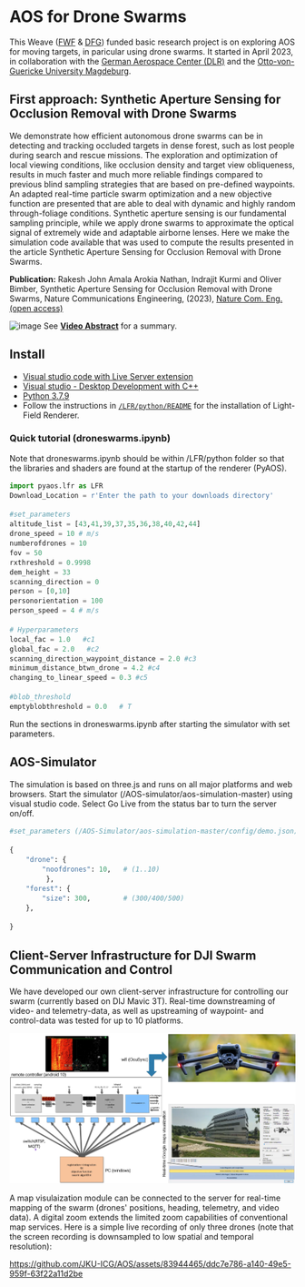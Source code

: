 # AOS for Drone Swarms

This Weave ([FWF](https://www.fwf.ac.at/en/) & [DFG](https://www.dfg.de/en/index.jsp)) funded basic research project is on exploring AOS for moving targets, in paricular using drone swarms. It started in April 2023, in collaboration with the [German Aerospace Center (DLR)](https://www.dlr.de/EN/Home/home_node.html) and the [Otto-von-Guericke University Magdeburg](https://www.ovgu.de/en/).

## First approach: Synthetic Aperture Sensing for Occlusion Removal with Drone Swarms

We demonstrate how efficient autonomous drone swarms can be in detecting and tracking occluded targets in dense forest, such as lost people during search and rescue missions. The exploration and optimization of local viewing conditions, like occlusion density and target view obliqueness, results in much faster and much more reliable findings compared to previous blind sampling strategies that are based on pre-defined waypoints. An adapted real-time particle swarm optimization and a new objective function are presented that are able to deal with dynamic and highly random through-foliage conditions. Synthetic aperture sensing is our fundamental sampling principle, while we apply drone swarms to approximate the optical signal of extremely wide and adaptable airborne lenses.
Here we make the simulation code available that was used to compute the results presented in the article Synthetic Aperture Sensing for Occlusion Removal with Drone Swarms.

**Publication:** Rakesh John Amala Arokia Nathan, Indrajit Kurmi and Oliver Bimber, Synthetic Aperture Sensing for Occlusion Removal with Drone Swarms, Nature Communications Engineering, (2023), [Nature Com. Eng. (open access)](https://www.nature.com/articles/s44172-023-00104-0#:~:text=Our%20approach%20using%20autonomously%20exploring,or%20security%20threats%20during%20patrols.) 

![image](https://user-images.githubusercontent.com/83944465/209770734-9445a4e5-fb86-4074-953f-d58a67357e69.png)
See **[Video Abstract](https://youtu.be/nb0K7n03qFU)** for a summary. 


## Install
- [Visual studio code with Live Server extension](https://code.visualstudio.com/download)
- [Visual studio - Desktop Development with C++](https://visualstudio.microsoft.com/downloads/)
- [Python 3.7.9](https://www.python.org/downloads/release/python-379/)
- Follow the instructions in [`/LFR/python/README`](./LFR/python/README.md) for the installation of Light-Field Renderer.

### Quick tutorial (droneswarms.ipynb)

Note that droneswarms.ipynb should be within /LFR/python folder so that the libraries and shaders are found at the startup of the renderer (PyAOS).

```py
import pyaos.lfr as LFR
Download_Location = r'Enter the path to your downloads directory' 

#set_parameters
altitude_list = [43,41,39,37,35,36,38,40,42,44]
drone_speed = 10 # m/s
numberofdrones = 10
fov = 50
rxthreshold = 0.9998
dem_height = 33 
scanning_direction = 0
person = [0,10]  
personorientation = 100
person_speed = 4 # m/s

# Hyperparameters
local_fac = 1.0   #c1
global_fac = 2.0   #c2 
scanning_direction_waypoint_distance = 2.0 #c3
minimum_distance_btwn_drone = 4.2 #c4 
changing_to_linear_speed = 0.3 #c5
 
#blob_threshold
emptyblobthreshold = 0.0   # T
```
Run the sections in droneswarms.ipynb after starting the simulator with set parameters.

## AOS-Simulator

The simulation is based on three.js and runs on all major platforms and web browsers.
Start the simulator (/AOS-simulator/aos-simulation-master) using visual studio code. Select Go Live from the status bar to turn the server on/off.

```py
#set_parameters (/AOS-Simulator/aos-simulation-master/config/demo.json)

{
    "drone": {
        "noofdrones": 10,   # (1..10)
         },
    "forest": {
        "size": 300,        # (300/400/500)
	},

}
```

## Client-Server Infrastructure for DJI Swarm Communication and Control

We have developed our own client-server infrastructure for controlling our swarm (currently based on DIJ Mavic 3T). Real-time downstreaming of video- and telemetry-data, as well as upstreaming of waypoint- and control-data was tested for up to 10 platforms.     

![image](https://github.com/JKU-ICG/AOS/blob/stable_release/img/ClientServer.jpg)

A map visulaization module can be connected to the server for real-time mapping of the swarm (drones' positions, heading, telemetry, and video data). A digital zoom extends the limited zoom capabilities of conventional map services. Here is a simple live recording of only three drones (note that the screen recording is downsampled to low spatial and temporal resolution): 

https://github.com/JKU-ICG/AOS/assets/83944465/ddc7e786-a140-49e5-959f-63f22a11d2be




